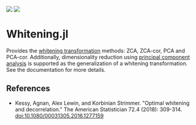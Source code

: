 [![](https://img.shields.io/badge/docs-stable-blue.svg)](https://andrewjradcliffe.github.io/Whitening.jl/stable)
[![](https://img.shields.io/badge/docs-dev-blue.svg)](https://andrewjradcliffe.github.io/Whitening.jl/dev)
# Whitening.jl

Provides the [whitening transformation](https://en.wikipedia.org/wiki/Whitening_transformation) 
methods: ZCA, ZCA-cor, PCA and PCA-cor. Additionally, dimensionality reduction 
using [principal component analysis](https://en.wikipedia.org/wiki/Principal_component_analysis)
is supported as the generalization of a whitening transformation. See the documentation for 
more details.


## References
- Kessy, Agnan, Alex Lewin, and Korbinian Strimmer. "Optimal whitening and decorrelation." The American Statistician 72.4 (2018): 309-314. [doi:10.1080/00031305.2016.1277159](https://doi.org/10.1080%2F00031305.2016.1277159)
